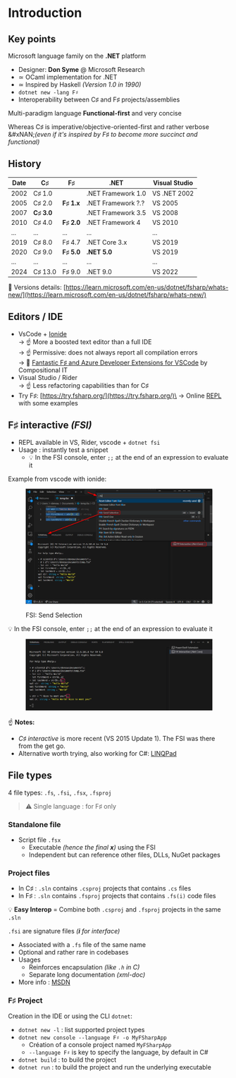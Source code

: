 # Introduction

## Key points

Microsoft language family on the **.NET** platform

* Designer: **Don Syme** @ Microsoft Research
* ≃ OCaml implementation for .NET
* ≃ Inspired by Haskell _(Version 1.0 in 1990)_
* `dotnet new -lang F♯`
* Interoperability between C♯ and F♯ projects/assemblies

Multi-paradigm language **Functional-first** and very concise

Whereas C♯ is imperative/objective-oriented-first and rather verbose\
&#xNAN;_(even if it's inspired by F♯ to become more succinct and functional)_

## History

| Date | C♯         | F♯         | .NET               | Visual Studio |
| ---- | ---------- | ---------- | ------------------ | ------------- |
| 2002 | C♯ 1.0     |            | .NET Framework 1.0 | VS .NET 2002  |
| 2005 | C♯ 2.0     | **F♯ 1.x** | .NET Framework ?.? | VS 2005       |
| 2007 | **C♯ 3.0** |            | .NET Framework 3.5 | VS 2008       |
| 2010 | C♯ 4.0     | **F♯ 2.0** | .NET Framework 4   | VS 2010       |
| ...  | ...        | ...        | ...                | ...           |
| 2019 | C♯ 8.0     | F♯ 4.7     | .NET Core 3.x      | VS 2019       |
| 2020 | C♯ 9.0     | **F♯ 5.0** | **.NET 5.0**       | VS 2019       |
| ...  | ...        | ...        | ...                | ...           |
| 2024 | C♯ 13.0    | F♯ 9.0     | .NET 9.0           | VS 2022       |

🔗 Versions details: [https://learn.microsoft.com/en-us/dotnet/fsharp/whats-new/](https://learn.microsoft.com/en-us/dotnet/fsharp/whats-new/)

## Editors / IDE

* VsCode + [Ionide](https://marketplace.visualstudio.com/items?itemName=Ionide.Ionide-fsharp)\
  → ☝ More a boosted text editor than a full IDE\
  → ☝ Permissive: does not always report all compilation errors\
  → 🔗 [Fantastic F♯ and Azure Developer Extensions for VSCode](https://www.compositional-it.com/news-blog/fantastic-f-and-azure-developer-extensions-for-vscode/) by Compositional IT
* Visual Studio / Rider\
  → ☝ Less refactoring capabilities than for C♯
* Try F♯: [https://try.fsharp.org/](https://try.fsharp.org/)\
  → Online [REPL](https://en.wikipedia.org/wiki/Read%E2%80%93eval%E2%80%93print_loop) with some examples

## F♯ interactive _(FSI)_

* REPL available in VS, Rider, vscode + `dotnet fsi`
* Usage : instantly test a snippet
  * 💡 In the FSI console, enter `;;` at the end of an expression to evaluate it

Example from vscode with ionide:

<figure><img src="../.gitbook/assets/image (3).png" alt=""><figcaption><p>FSI: Send Selection</p></figcaption></figure>

💡 In the FSI console, enter `;;` at the end of an expression to evaluate it

<figure><img src="../.gitbook/assets/image (2).png" alt=""><figcaption></figcaption></figure>

☝️ **Notes:**

* _C♯ interactive_ is more recent (VS 2015 Update 1). The FSI was there from the get go.
* Alternative worth trying, also working for C#: [LINQPad](https://www.linqpad.net/)

## File types

4 file types: `.fs`, `.fsi`, `.fsx`, `.fsproj`

> ⚠️ Single language : for F♯ only

### Standalone file

* Script file `.fsx`
  * Executable _(hence the final **x**)_ using the FSI
  * Independent but can reference other files, DLLs, NuGet packages

### Project files

* In C♯ : `.sln` contains `.csproj` projects that contains `.cs` files
* In F♯ : `.sln` contains `.fsproj` projects that contains `.fs(i)` code files

💡 **Easy Interop** = Combine both `.csproj` and `.fsproj` projects in the same `.sln`

`.fsi` are signature files _(**i** for interface)_

* Associated with a `.fs` file of the same name
* Optional and rather rare in codebases
* Usages
  * Reinforces encapsulation _(like `.h` in C)_
  * Separate long documentation _(xml-doc)_
* More info : [MSDN](https://docs.microsoft.com/fr-fr/dotnet/fsharp/language-reference/signature-files)

### F♯ Project

Creation in the IDE or using the CLI `dotnet`:

* `dotnet new -l` : list supported project types
* `dotnet new console --language F♯ -o MyFSharpApp`
  * Création of a console project named `MyFSharpApp`
  * `--language F♯` is key to specify the language, by default in C#
* `dotnet build` : to build the project
* `dotnet run` : to build the project and run the underlying executable
